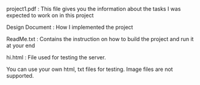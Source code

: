 project1.pdf : This file gives you the information about the tasks I was expected to work on in this project

Design Document : How I implemented the project

ReadMe.txt : Contains the instruction on how to build the project and run it at your end

hi.html : File used for testing the server.


You can use your own html, txt files for testing. Image files are not supported.

